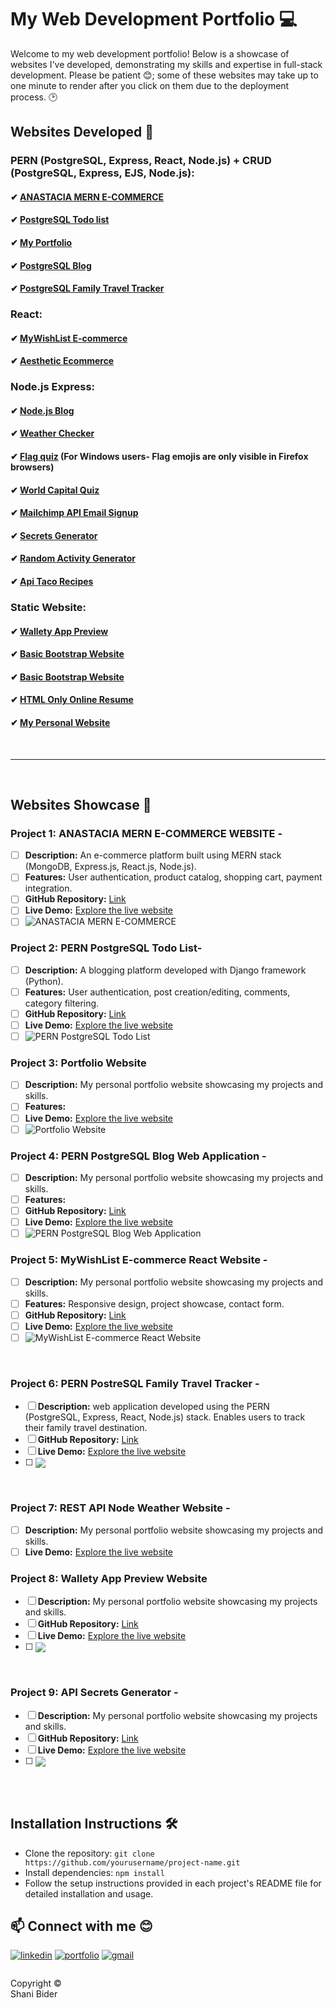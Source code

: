 # My Web Development Portfolio 💻

Welcome to my web development portfolio! Below is a showcase of websites I've developed, demonstrating my skills and expertise in full-stack development. Please be patient 😊; some of these websites may take up to one minute to render after you click on them due to the deployment process. 🕑

## Websites Developed 🔗

### PERN (PostgreSQL, Express, React, Node.js) + CRUD (PostgreSQL, Express, EJS, Node.js):
#### ✔  [ANASTACIA MERN E-COMMERCE](https://anastacia-mern-ecommerce-website.onrender.com/)
#### ✔  [PostgreSQL Todo list](https://pern-postgresql-todo-list-1.onrender.com/)
#### ✔  [My Portfolio](https://shanibider.netlify.app/)
#### ✔  [PostgreSQL Blog](https://nodejs-blog-web-application.onrender.com/)
#### ✔  [PostgreSQL Family Travel Tracker](https://family-travel-tracker-k8l6.onrender.com/)

### React:
#### ✔  [MyWishList E-commerce](https://wish-list-ecommerce.vercel.app/)
#### ✔  [Aesthetic Ecommerce](https://frontend-react-aesthetic-ecommerce.vercel.app/)

### Node.js Express:
#### ✔  [Node.js Blog](https://api-node-js-blog.onrender.com/)
#### ✔  [Weather Checker](https://fullstack-weather-website-public-api.onrender.com/)
#### ✔  [Flag quiz](https://postgresql-flag-quiz.onrender.com/) (For Windows users- Flag emojis are only visible in Firefox browsers)
#### ✔  [World Capital Quiz](https://world-capital-quiz-srib.onrender.com/)
#### ✔  [Mailchimp API Email Signup](https://nodejs-express-mailchimp-api-signup.onrender.com/)
#### ✔  [Secrets Generator](https://api-secrets-generator.onrender.com/)
#### ✔  [Random Activity Generator](https://random-activity-generator-e0hw.onrender.com/)
#### ✔  [Api Taco Recipes](https://api-taco-recipes.onrender.com/)

### Static Website:
#### ✔  [Wallety App Preview](https://shanibider.github.io/Wallety-App-Preview-Website/)
#### ✔  [Basic Bootstrap Website](https://shanibider.github.io/Frontend-Health-Consulting-Website/)
#### ✔  [Basic Bootstrap Website](https://shanibider.github.io/Frontend-Health-Consulting-Website/) 
#### ✔  [HTML Only Online Resume](https://shanibider.github.io/Online-resume/) 
#### ✔  [My Personal Website](https://shanibider.github.io/Frontend-My-site/) 


<br>
 
---
<br>

## Websites Showcase 🎯

### Project 1: ANASTACIA MERN E-COMMERCE WEBSITE -
- [ ] **Description:** An e-commerce platform built using MERN stack (MongoDB, Express.js, React.js, Node.js).
- [ ] **Features:** User authentication, product catalog, shopping cart, payment integration.
- [ ] **GitHub Repository:** [Link](https://github.com/shanibider/ANASTACIA-MERN-ECOMMERCE-WEBSITE)
- [ ] **Live Demo:** [Explore the live website](https://anastacia-mern-ecommerce-website.onrender.com/)
- [ ] ![ANASTACIA MERN E-COMMERCE](https://github.com/shanibider/My-Web-Development-Portfolio/assets/72359805/a565d810-cec9-4aba-ae11-eeae2d87cba6)

### Project 2: PERN PostgreSQL Todo List-
- [ ] **Description:** A blogging platform developed with Django framework (Python).
- [ ] **Features:** User authentication, post creation/editing, comments, category filtering.
- [ ] **GitHub Repository:** [Link](https://github.com/shanibider/PERN-PostgreSQL-Todo-List)
- [ ] **Live Demo:** [Explore the live website](https://pern-postgresql-todo-list-1.onrender.com/)
- [ ] ![PERN PostgreSQL Todo List](https://github.com/shanibider/My-Web-Development-Portfolio/assets/72359805/7b53e556-4e90-478b-a31f-7ab9b77b9e70)

### Project 3: Portfolio Website
- [ ] **Description:** My personal portfolio website showcasing my projects and skills.
- [ ] **Features:** 
- [ ] **Live Demo:** [Explore the live website](https://shanibider.netlify.app/)
- [ ] ![Portfolio Website](https://github.com/shanibider/My-Web-Development-Portfolio/assets/72359805/3d3ce080-c823-45e2-8815-d7094e8becb0)

### Project 4: PERN PostgreSQL Blog Web Application -
- [ ] **Description:** My personal portfolio website showcasing my projects and skills.
- [ ] **Features:** 
- [ ] **GitHub Repository:** [Link](https://github.com/shanibider/PERN-PostgreSQL-Blog-Web-Application)
- [ ] **Live Demo:** [Explore the live website](https://nodejs-blog-web-application.onrender.com/)
- [ ] ![PERN PostgreSQL Blog Web Application](https://github.com/shanibider/My-Web-Development-Portfolio/assets/72359805/d2700977-fb01-4ea5-8234-3ece33b6b205)

### Project 5:  MyWishList E-commerce React Website -
- [ ] **Description:** My personal portfolio website showcasing my projects and skills.
- [ ] **Features:** Responsive design, project showcase, contact form.
- [ ] **GitHub Repository:** [Link](https://github.com/shanibider/MyWishList-Ecommerce-React-Website)
- [ ] **Live Demo:** [Explore the live website](https://wish-list-ecommerce.vercel.app/)
- [ ] ![MyWishList E-commerce React Website](https://github.com/shanibider/My-Web-Development-Portfolio/assets/72359805/93cb5c9f-db77-4d4c-88f6-6c373b3f0b6c)
<br>

### Project 6:  PERN PostreSQL Family Travel Tracker -
- [ ] **Description:** web application developed using the PERN (PostgreSQL, Express, React, Node.js) stack. Enables users to track their family travel destination.
- [ ] **GitHub Repository:** [Link](https://github.com/shanibider/PERN-PostreSQL-Family-Travel-Tracker)
- [ ] **Live Demo:** [Explore the live website](https://family-travel-tracker-k8l6.onrender.com/)
- [ ] <img align="center" src="https://github.com/shanibider/My-Web-Development-Portfolio/assets/72359805/f66f38a1-65f9-4bd6-a6e7-2faf7ba3dfd6">
<br>

### Project 7: REST API Node Weather Website -
- [ ] **Description:** My personal portfolio website showcasing my projects and skills.
- [ ] **Live Demo:** [Explore the live website](https://fullstack-weather-website-public-api.onrender.com/)

### Project 8: Wallety App Preview Website 
- [ ] **Description:** My personal portfolio website showcasing my projects and skills.
- [ ] **GitHub Repository:** [Link](https://github.com/shanibider/Wallety-App-Preview-Website)
- [ ] **Live Demo:** [Explore the live website](https://shanibider.github.io/Wallety-App-Preview-Website/)
- [ ] <img align="center" src="https://github.com/shanibider/My-Web-Development-Portfolio/assets/72359805/05c018ca-ec88-4fc0-b5fb-b7a7a08f4b2d">
<br>

### Project 9:  API Secrets Generator -
- [ ] **Description:** My personal portfolio website showcasing my projects and skills.
- [ ] **GitHub Repository:** [Link](https://github.com/shanibider/The-Complete-2024-Web-Development-Bootcamp)
- [ ] **Live Demo:** [Explore the live website](https://api-secrets-generator.onrender.com/)
- [ ] <img align="center" src="https://github.com/shanibider/My-Web-Development-Portfolio/assets/72359805/6cc788c9-1bff-4c0b-9807-fd76082cef5e">
<br>







<br>

## Installation Instructions 🛠️
- Clone the repository: `git clone https://github.com/yourusername/project-name.git`
- Install dependencies: `npm install`
- Follow the setup instructions provided in each project's README file for detailed installation and usage.


## 📫 Connect with me 😊
[![linkedin](https://img.shields.io/badge/linkedin-0A66C2?style=for-the-badge&logo=linkedin&logoColor=white)](https://www.linkedin.com/in/shani-bider/)
[![portfolio](https://img.shields.io/badge/my_portfolio-000?style=for-the-badge&logo=ko-fi&logoColor=white)](https://shanibider.github.io/Portfolio/)
[![gmail](https://img.shields.io/badge/Gmail-D14836?style=for-the-badge&logo=gmail&logoColor=white)](mailto:shanibider@gmail.com)

<footer>
<p style="float:left; width: 20%;">
Copyright © Shani Bider
</p>
</footer>
